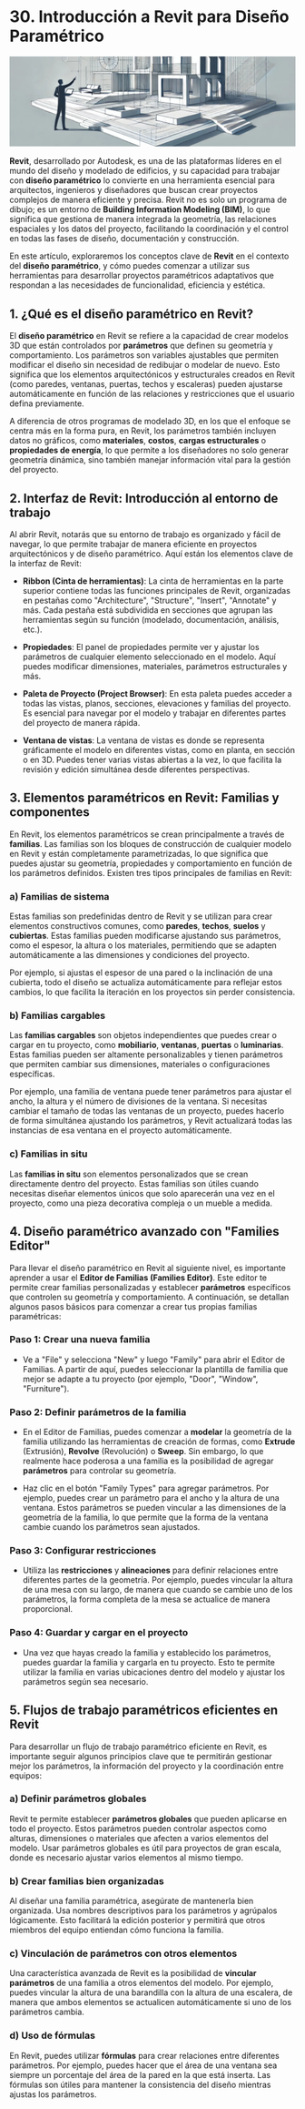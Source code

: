 # 30. Introducción a Revit para Diseño Paramétrico

![imagen22-clase30](seccion6-imagenes/2024-09-28_11-01-34-b379c5cd8b050678b00528f0f8117797.webp)

**Revit**, desarrollado por Autodesk, es una de las plataformas líderes en el mundo del diseño y modelado de edificios, y su capacidad para
trabajar con **diseño paramétrico** lo convierte en una herramienta esencial para arquitectos, ingenieros y diseñadores que buscan crear
proyectos complejos de manera eficiente y precisa. Revit no es solo un programa de dibujo; es un entorno de **Building Information Modeling (BIM)**,
lo que significa que gestiona de manera integrada la geometría, las relaciones espaciales y los datos del proyecto, facilitando la
coordinación y el control en todas las fases de diseño, documentación y construcción.

En este artículo, exploraremos los conceptos clave de **Revit** en el contexto del **diseño paramétrico**, y cómo puedes comenzar a utilizar
sus herramientas para desarrollar proyectos paramétricos adaptativos que respondan a las necesidades de funcionalidad, eficiencia y estética.

## 1. ¿Qué es el diseño paramétrico en Revit?

El **diseño paramétrico** en Revit se refiere a la capacidad de crear modelos 3D que están controlados por **parámetros** que definen su
geometría y comportamiento. Los parámetros son variables ajustables que permiten modificar el diseño sin necesidad de redibujar o modelar de
nuevo. Esto significa que los elementos arquitectónicos y estructurales creados en Revit (como paredes, ventanas, puertas, techos y escaleras)
pueden ajustarse automáticamente en función de las relaciones y restricciones que el usuario defina previamente.

A diferencia de otros programas de modelado 3D, en los que el enfoque se centra más en la forma pura, en Revit, los parámetros también incluyen
datos no gráficos, como **materiales**, **costos**, **cargas estructurales** o **propiedades de energía**, lo que permite a los
diseñadores no solo generar geometría dinámica, sino también manejar información vital para la gestión del proyecto.

## 2. Interfaz de Revit: Introducción al entorno de trabajo

Al abrir Revit, notarás que su entorno de trabajo es organizado y fácil de navegar, lo que permite trabajar de manera eficiente en proyectos
arquitectónicos y de diseño paramétrico. Aquí están los elementos clave de la interfaz de Revit:

* **Ribbon (Cinta de herramientas)**: La cinta de herramientas en la parte superior contiene todas las funciones principales de Revit, organizadas en pestañas como "Architecture", "Structure", "Insert", "Annotate" y más. Cada pestaña está subdividida en secciones que agrupan las herramientas según su función (modelado, documentación, análisis, etc.).

* **Propiedades**: El panel de propiedades permite ver y ajustar los parámetros de cualquier elemento seleccionado en el modelo. Aquí puedes modificar dimensiones, materiales, parámetros estructurales y más.

* **Paleta de Proyecto (Project Browser)**: En esta paleta puedes acceder a todas las vistas, planos, secciones, elevaciones y familias del proyecto. Es esencial para navegar por el modelo y trabajar en diferentes partes del proyecto de manera rápida.

* **Ventana de vistas**: La ventana de vistas es donde se representa gráficamente el modelo en diferentes vistas, como en planta, en sección o en 3D. Puedes tener varias vistas abiertas a la vez, lo que facilita la revisión y edición simultánea desde diferentes perspectivas.

## 3. Elementos paramétricos en Revit: Familias y componentes

En Revit, los elementos paramétricos se crean principalmente a través de **familias**. Las familias son los bloques de construcción de cualquier
modelo en Revit y están completamente parametrizadas, lo que significa que puedes ajustar su geometría, propiedades y comportamiento en función
de los parámetros definidos. Existen tres tipos principales de familias en Revit:

### a) Familias de sistema

Estas familias son predefinidas dentro de Revit y se utilizan para crear elementos constructivos comunes, como **paredes**, **techos**, **suelos**
y **cubiertas**. Estas familias pueden modificarse ajustando sus parámetros, como el espesor, la altura o los materiales, permitiendo que
se adapten automáticamente a las dimensiones y condiciones del proyecto.

Por ejemplo, si ajustas el espesor de una pared o la inclinación de una cubierta, todo el diseño se actualiza automáticamente para reflejar estos
cambios, lo que facilita la iteración en los proyectos sin perder consistencia.

### b) Familias cargables

Las **familias cargables** son objetos independientes que puedes crear o cargar en tu proyecto, como **mobiliario**, **ventanas**, **puertas** o
**luminarias**. Estas familias pueden ser altamente personalizables y tienen parámetros que permiten cambiar sus dimensiones, materiales o
configuraciones específicas.

Por ejemplo, una familia de ventana puede tener parámetros para ajustar el ancho, la altura y el número de divisiones de la ventana. Si necesitas
cambiar el tamaño de todas las ventanas de un proyecto, puedes hacerlo de forma simultánea ajustando los parámetros, y Revit actualizará todas
las instancias de esa ventana en el proyecto automáticamente.

### c) Familias in situ

Las **familias in situ** son elementos personalizados que se crean directamente dentro del proyecto. Estas familias son útiles cuando
necesitas diseñar elementos únicos que solo aparecerán una vez en el proyecto, como una pieza decorativa compleja o un mueble a medida.

## 4. Diseño paramétrico avanzado con "Families Editor"

Para llevar el diseño paramétrico en Revit al siguiente nivel, es importante aprender a usar el **Editor de Familias (Families Editor)**.
Este editor te permite crear familias personalizadas y establecer **parámetros** específicos que controlen su geometría y comportamiento. A
continuación, se detallan algunos pasos básicos para comenzar a crear tus propias familias paramétricas:

### Paso 1: Crear una nueva familia

* Ve a "File" y selecciona "New" y luego "Family" para abrir el Editor de Familias. A partir de aquí, puedes seleccionar la plantilla de familia que mejor se adapte a tu proyecto (por ejemplo, "Door", "Window", "Furniture").

### Paso 2: Definir parámetros de la familia

* En el Editor de Familias, puedes comenzar a **modelar** la geometría de la familia utilizando las herramientas de creación de formas, como **Extrude** (Extrusión), **Revolve** (Revolución) o **Sweep**. Sin embargo, lo que realmente hace poderosa a una familia es la posibilidad de agregar **parámetros** para controlar su geometría.

* Haz clic en el botón "Family Types" para agregar parámetros. Por ejemplo, puedes crear un parámetro para el ancho y la altura de una ventana. Estos parámetros se pueden vincular a las dimensiones de la geometría de la familia, lo que permite que la forma de la ventana cambie cuando los parámetros sean ajustados.

### Paso 3: Configurar restricciones

* Utiliza las **restricciones** y **alineaciones** para definir relaciones entre diferentes partes de la geometría. Por ejemplo, puedes vincular la altura de una mesa con su largo, de manera que cuando se cambie uno de los parámetros, la forma completa de la mesa se actualice de manera proporcional.

### Paso 4: Guardar y cargar en el proyecto

* Una vez que hayas creado la familia y establecido los parámetros, puedes guardar la familia y cargarla en tu proyecto. Esto te permite utilizar la familia en varias ubicaciones dentro del modelo y ajustar los parámetros según sea necesario.

## 5. Flujos de trabajo paramétricos eficientes en Revit

Para desarrollar un flujo de trabajo paramétrico eficiente en Revit, es importante seguir algunos principios clave que te permitirán gestionar
mejor los parámetros, la información del proyecto y la coordinación entre equipos:

### a) Definir parámetros globales

Revit te permite establecer **parámetros globales** que pueden aplicarse en todo el proyecto. Estos parámetros pueden controlar aspectos como alturas, dimensiones o materiales que afecten a varios elementos del modelo. Usar parámetros globales es útil para proyectos de gran escala, donde es necesario ajustar varios elementos al mismo tiempo.

### b) Crear familias bien organizadas

Al diseñar una familia paramétrica, asegúrate de mantenerla bien organizada. Usa nombres descriptivos para los parámetros y agrúpalos
lógicamente. Esto facilitará la edición posterior y permitirá que otros miembros del equipo entiendan cómo funciona la familia.

### c) Vinculación de parámetros con otros elementos

Una característica avanzada de Revit es la posibilidad de **vincular parámetros** de una familia a otros elementos del modelo. Por ejemplo,
puedes vincular la altura de una barandilla con la altura de una escalera, de manera que ambos elementos se actualicen automáticamente si
uno de los parámetros cambia.

### d) Uso de fórmulas

En Revit, puedes utilizar **fórmulas** para crear relaciones entre diferentes parámetros. Por ejemplo, puedes hacer que el área de una
ventana sea siempre un porcentaje del área de la pared en la que está inserta. Las fórmulas son útiles para mantener la consistencia del diseño
mientras ajustas los parámetros.